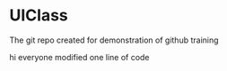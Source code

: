 # UIClass
The git repo created for demonstration of github training

hi everyone modified one line of code